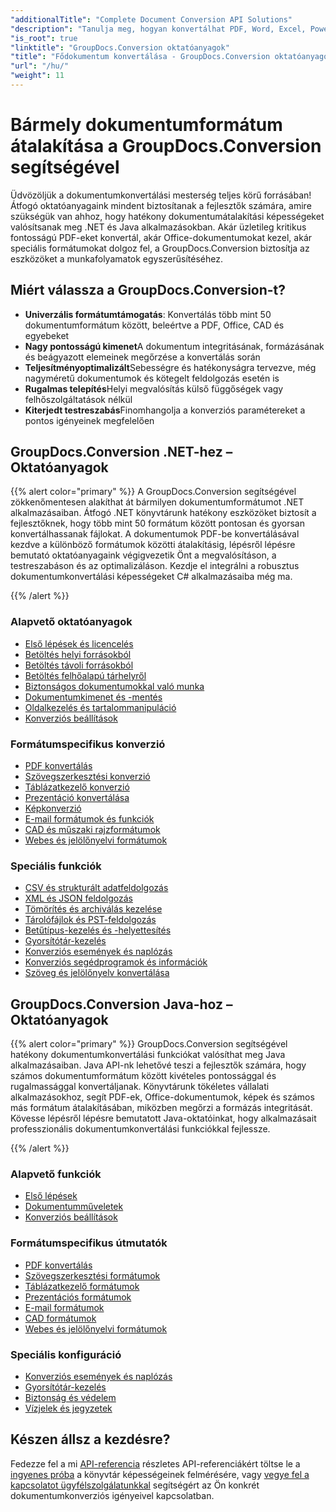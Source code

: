 ```yaml
---
"additionalTitle": "Complete Document Conversion API Solutions"
"description": "Tanulja meg, hogyan konvertálhat PDF, Word, Excel, PowerPoint és több mint 50 formátumot lépésről lépésre bemutató oktatóanyagaink segítségével. Valósítsa meg a zökkenőmentes dokumentumkonvertálást alkalmazásaiban."
"is_root": true
"linktitle": "GroupDocs.Conversion oktatóanyagok"
"title": "Fődokumentum konvertálása - GroupDocs.Conversion oktatóanyagok és útmutatók"
"url": "/hu/"
"weight": 11
---
```


# Bármely dokumentumformátum átalakítása a GroupDocs.Conversion segítségével

Üdvözöljük a dokumentumkonvertálási mesterség teljes körű forrásában! Átfogó oktatóanyagaink mindent biztosítanak a fejlesztők számára, amire szükségük van ahhoz, hogy hatékony dokumentumátalakítási képességeket valósítsanak meg .NET és Java alkalmazásokban. Akár üzletileg kritikus fontosságú PDF-eket konvertál, akár Office-dokumentumokat kezel, akár speciális formátumokat dolgoz fel, a GroupDocs.Conversion biztosítja az eszközöket a munkafolyamatok egyszerűsítéséhez.

## Miért válassza a GroupDocs.Conversion-t?

- **Univerzális formátumtámogatás**: Konvertálás több mint 50 dokumentumformátum között, beleértve a PDF, Office, CAD és egyebeket
- **Nagy pontosságú kimenet**A dokumentum integritásának, formázásának és beágyazott elemeinek megőrzése a konvertálás során
- **Teljesítményoptimalizált**Sebességre és hatékonyságra tervezve, még nagyméretű dokumentumok és kötegelt feldolgozás esetén is
- **Rugalmas telepítés**Helyi megvalósítás külső függőségek vagy felhőszolgáltatások nélkül
- **Kiterjedt testreszabás**Finomhangolja a konverziós paramétereket a pontos igényeinek megfelelően

## GroupDocs.Conversion .NET-hez – Oktatóanyagok

{{% alert color="primary" %}}
A GroupDocs.Conversion segítségével zökkenőmentesen alakíthat át bármilyen dokumentumformátumot .NET alkalmazásaiban. Átfogó .NET könyvtárunk hatékony eszközöket biztosít a fejlesztőknek, hogy több mint 50 formátum között pontosan és gyorsan konvertálhassanak fájlokat. A dokumentumok PDF-be konvertálásával kezdve a különböző formátumok közötti átalakításig, lépésről lépésre bemutató oktatóanyagaink végigvezetik Önt a megvalósításon, a testreszabáson és az optimalizáláson. Kezdje el integrálni a robusztus dokumentumkonvertálási képességeket C# alkalmazásaiba még ma.

{{% /alert %}}

### Alapvető oktatóanyagok

- [Első lépések és licencelés](./net/getting-started-licensing/)
- [Betöltés helyi forrásokból](./net/loading-from-local-sources/)
- [Betöltés távoli forrásokból](./net/loading-from-remote-sources/)
- [Betöltés felhőalapú tárhelyről](./net/loading-from-cloud-storage/)
- [Biztonságos dokumentumokkal való munka](./net/working-with-secure-documents/)
- [Dokumentumkimenet és -mentés](./net/document-output-saving/)
- [Oldalkezelés és tartalommanipuláció](./net/page-management-content-manipulation/)
- [Konverziós beállítások](./net/conversion-options-settings/)

### Formátumspecifikus konverzió

- [PDF konvertálás](./net/pdf-conversion/)
- [Szövegszerkesztési konverzió](./net/word-processing-conversion/)
- [Táblázatkezelő konverzió](./net/spreadsheet-conversion/)
- [Prezentáció konvertálása](./net/presentation-conversion/)
- [Képkonverzió](./net/image-conversion/)
- [E-mail formátumok és funkciók](./net/email-formats-features/)
- [CAD és műszaki rajzformátumok](./net/cad-technical-drawing-formats/)
- [Webes és jelölőnyelvi formátumok](./net/web-markup-formats/)

### Speciális funkciók

- [CSV és strukturált adatfeldolgozás](./net/csv-structured-data-processing/)
- [XML és JSON feldolgozás](./net/xml-json-processing/)
- [Tömörítés és archiválás kezelése](./net/compression-archive-handling/)
- [Tárolófájlok és PST-feldolgozás](./net/storage-files-pst-processing/)
- [Betűtípus-kezelés és -helyettesítés](./net/font-handling-substitution/)
- [Gyorsítótár-kezelés](./net/cache-management/)
- [Konverziós események és naplózás](./net/conversion-events-logging/)
- [Konverziós segédprogramok és információk](./net/conversion-utilities-information/)
- [Szöveg és jelölőnyelv konvertálása](./net/text-markup-conversion/)

## GroupDocs.Conversion Java-hoz – Oktatóanyagok

{{% alert color="primary" %}}
GroupDocs.Conversion segítségével hatékony dokumentumkonvertálási funkciókat valósíthat meg Java alkalmazásaiban. Java API-nk lehetővé teszi a fejlesztők számára, hogy számos dokumentumformátum között kivételes pontossággal és rugalmassággal konvertáljanak. Könyvtárunk tökéletes vállalati alkalmazásokhoz, segít PDF-ek, Office-dokumentumok, képek és számos más formátum átalakításában, miközben megőrzi a formázás integritását. Kövesse lépésről lépésre bemutatott Java-oktatóinkat, hogy alkalmazásait professzionális dokumentumkonvertálási funkciókkal fejlessze.

{{% /alert %}}

### Alapvető funkciók

- [Első lépések](./java/getting-started/)
- [Dokumentumműveletek](./java/document-operations/)
- [Konverziós beállítások](./java/conversion-options/)

### Formátumspecifikus útmutatók

- [PDF konvertálás](./java/pdf-conversion/)
- [Szövegszerkesztési formátumok](./java/word-processing-formats/)
- [Táblázatkezelő formátumok](./java/spreadsheet-formats/)
- [Prezentációs formátumok](./java/presentation-formats/)
- [E-mail formátumok](./java/email-formats/)
- [CAD formátumok](./java/cad-formats/)
- [Webes és jelölőnyelvi formátumok](./java/web-markup-formats/)

### Speciális konfiguráció

- [Konverziós események és naplózás](./java/conversion-events-logging/)
- [Gyorsítótár-kezelés](./java/cache-management/)
- [Biztonság és védelem](./java/security-protection/)
- [Vízjelek és jegyzetek](./java/watermarks-annotations/)

## Készen állsz a kezdésre?

Fedezze fel a mi [API-referencia](https://reference.groupdocs.com/) részletes API-referenciákért töltse le a [ingyenes próba](https://releases.groupdocs.com/) a könyvtár képességeinek felmérésére, vagy [vegye fel a kapcsolatot ügyfélszolgálatunkkal](https://forum.groupdocs.com/) segítségért az Ön konkrét dokumentumkonverziós igényeivel kapcsolatban.